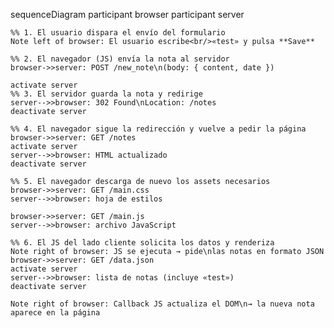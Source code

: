sequenceDiagram
    participant browser
    participant server

    %% 1. El usuario dispara el envío del formulario
    Note left of browser: El usuario escribe<br/>«test» y pulsa **Save**

    %% 2. El navegador (JS) envía la nota al servidor
    browser->>server: POST /new_note\n(body: { content, date })

    activate server
    %% 3. El servidor guarda la nota y redirige
    server-->>browser: 302 Found\nLocation: /notes
    deactivate server

    %% 4. El navegador sigue la redirección y vuelve a pedir la página
    browser->>server: GET /notes
    activate server
    server-->>browser: HTML actualizado
    deactivate server

    %% 5. El navegador descarga de nuevo los assets necesarios
    browser->>server: GET /main.css
    server-->>browser: hoja de estilos

    browser->>server: GET /main.js
    server-->>browser: archivo JavaScript

    %% 6. El JS del lado cliente solicita los datos y renderiza
    Note right of browser: JS se ejecuta → pide\nlas notas en formato JSON
    browser->>server: GET /data.json
    activate server
    server-->>browser: lista de notas (incluye «test»)
    deactivate server

    Note right of browser: Callback JS actualiza el DOM\n→ la nueva nota aparece en la página
